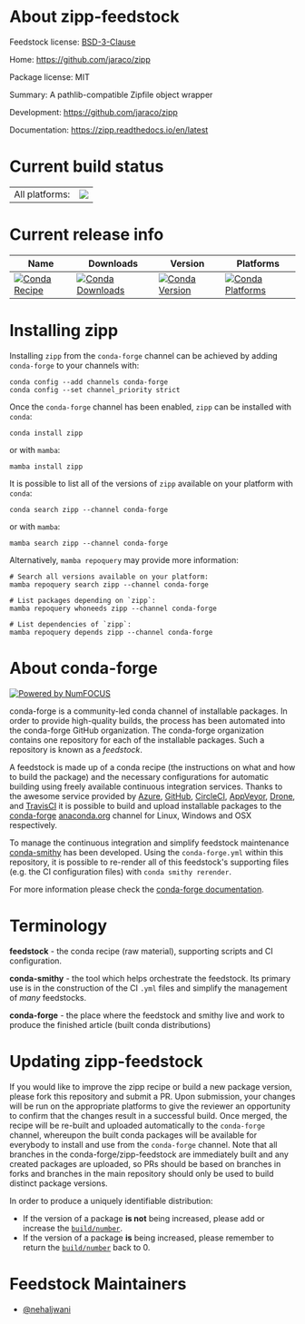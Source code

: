 About zipp-feedstock
====================

Feedstock license: [BSD-3-Clause](https://github.com/conda-forge/zipp-feedstock/blob/main/LICENSE.txt)

Home: https://github.com/jaraco/zipp

Package license: MIT

Summary: A pathlib-compatible Zipfile object wrapper

Development: https://github.com/jaraco/zipp

Documentation: https://zipp.readthedocs.io/en/latest

Current build status
====================


<table><tr><td>All platforms:</td>
    <td>
      <a href="https://dev.azure.com/conda-forge/feedstock-builds/_build/latest?definitionId=6162&branchName=main">
        <img src="https://dev.azure.com/conda-forge/feedstock-builds/_apis/build/status/zipp-feedstock?branchName=main">
      </a>
    </td>
  </tr>
</table>

Current release info
====================

| Name | Downloads | Version | Platforms |
| --- | --- | --- | --- |
| [![Conda Recipe](https://img.shields.io/badge/recipe-zipp-green.svg)](https://anaconda.org/conda-forge/zipp) | [![Conda Downloads](https://img.shields.io/conda/dn/conda-forge/zipp.svg)](https://anaconda.org/conda-forge/zipp) | [![Conda Version](https://img.shields.io/conda/vn/conda-forge/zipp.svg)](https://anaconda.org/conda-forge/zipp) | [![Conda Platforms](https://img.shields.io/conda/pn/conda-forge/zipp.svg)](https://anaconda.org/conda-forge/zipp) |

Installing zipp
===============

Installing `zipp` from the `conda-forge` channel can be achieved by adding `conda-forge` to your channels with:

```
conda config --add channels conda-forge
conda config --set channel_priority strict
```

Once the `conda-forge` channel has been enabled, `zipp` can be installed with `conda`:

```
conda install zipp
```

or with `mamba`:

```
mamba install zipp
```

It is possible to list all of the versions of `zipp` available on your platform with `conda`:

```
conda search zipp --channel conda-forge
```

or with `mamba`:

```
mamba search zipp --channel conda-forge
```

Alternatively, `mamba repoquery` may provide more information:

```
# Search all versions available on your platform:
mamba repoquery search zipp --channel conda-forge

# List packages depending on `zipp`:
mamba repoquery whoneeds zipp --channel conda-forge

# List dependencies of `zipp`:
mamba repoquery depends zipp --channel conda-forge
```


About conda-forge
=================

[![Powered by
NumFOCUS](https://img.shields.io/badge/powered%20by-NumFOCUS-orange.svg?style=flat&colorA=E1523D&colorB=007D8A)](https://numfocus.org)

conda-forge is a community-led conda channel of installable packages.
In order to provide high-quality builds, the process has been automated into the
conda-forge GitHub organization. The conda-forge organization contains one repository
for each of the installable packages. Such a repository is known as a *feedstock*.

A feedstock is made up of a conda recipe (the instructions on what and how to build
the package) and the necessary configurations for automatic building using freely
available continuous integration services. Thanks to the awesome service provided by
[Azure](https://azure.microsoft.com/en-us/services/devops/), [GitHub](https://github.com/),
[CircleCI](https://circleci.com/), [AppVeyor](https://www.appveyor.com/),
[Drone](https://cloud.drone.io/welcome), and [TravisCI](https://travis-ci.com/)
it is possible to build and upload installable packages to the
[conda-forge](https://anaconda.org/conda-forge) [anaconda.org](https://anaconda.org/)
channel for Linux, Windows and OSX respectively.

To manage the continuous integration and simplify feedstock maintenance
[conda-smithy](https://github.com/conda-forge/conda-smithy) has been developed.
Using the ``conda-forge.yml`` within this repository, it is possible to re-render all of
this feedstock's supporting files (e.g. the CI configuration files) with ``conda smithy rerender``.

For more information please check the [conda-forge documentation](https://conda-forge.org/docs/).

Terminology
===========

**feedstock** - the conda recipe (raw material), supporting scripts and CI configuration.

**conda-smithy** - the tool which helps orchestrate the feedstock.
                   Its primary use is in the construction of the CI ``.yml`` files
                   and simplify the management of *many* feedstocks.

**conda-forge** - the place where the feedstock and smithy live and work to
                  produce the finished article (built conda distributions)


Updating zipp-feedstock
=======================

If you would like to improve the zipp recipe or build a new
package version, please fork this repository and submit a PR. Upon submission,
your changes will be run on the appropriate platforms to give the reviewer an
opportunity to confirm that the changes result in a successful build. Once
merged, the recipe will be re-built and uploaded automatically to the
`conda-forge` channel, whereupon the built conda packages will be available for
everybody to install and use from the `conda-forge` channel.
Note that all branches in the conda-forge/zipp-feedstock are
immediately built and any created packages are uploaded, so PRs should be based
on branches in forks and branches in the main repository should only be used to
build distinct package versions.

In order to produce a uniquely identifiable distribution:
 * If the version of a package **is not** being increased, please add or increase
   the [``build/number``](https://docs.conda.io/projects/conda-build/en/latest/resources/define-metadata.html#build-number-and-string).
 * If the version of a package **is** being increased, please remember to return
   the [``build/number``](https://docs.conda.io/projects/conda-build/en/latest/resources/define-metadata.html#build-number-and-string)
   back to 0.

Feedstock Maintainers
=====================

* [@nehaljwani](https://github.com/nehaljwani/)

